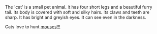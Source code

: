 The 'cat' is a small pet animal. It has four short legs and a beautiful furry tail. Its body is covered with soft and silky hairs. 
Its claws and teeth are sharp. It has bright and greyish eyes. It can see even in the darkness. 

Cats love to hunt [mouses!!!](../mouses/mouses.md)
